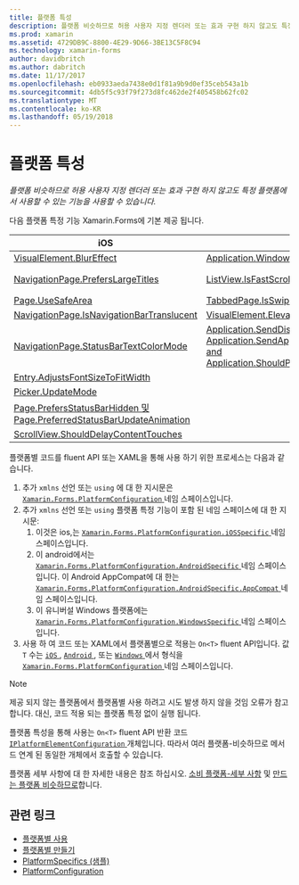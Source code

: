 ```yaml
---
title: 플랫폼 특성
description: 플랫폼 비슷하므로 허용 사용자 지정 렌더러 또는 효과 구현 하지 않고도 특정 플랫폼에서 사용할 수 있는 기능을 사용할 수 있습니다.
ms.prod: xamarin
ms.assetid: 4729DB9C-8800-4E29-9D66-3BE13C5F8C94
ms.technology: xamarin-forms
author: davidbritch
ms.author: dabritch
ms.date: 11/17/2017
ms.openlocfilehash: eb0933aeda7438e0d1f81a9b9d0ef35ceb543a1b
ms.sourcegitcommit: 4db5f5c93f79f273d8fc462de2f405458b62fc02
ms.translationtype: MT
ms.contentlocale: ko-KR
ms.lasthandoff: 05/19/2018
---
```

# <a name="platform-specifics"></a>플랫폼 특성

_플랫폼 비슷하므로 허용 사용자 지정 렌더러 또는 효과 구현 하지 않고도 특정 플랫폼에서 사용할 수 있는 기능을 사용할 수 있습니다._

다음 플랫폼 특정 기능 Xamarin.Forms에 기본 제공 됩니다.

|iOS|Android|Windows|
|--- |--- |--- |
|[VisualElement.BlurEffect](~/xamarin-forms/platform/platform-specifics/consuming/ios.md#blur)|[Application.WindowSoftInputModeAdjust](~/xamarin-forms/platform/platform-specifics/consuming/android.md#soft_input_mode)|[Page.ToolbarPlacement](~/xamarin-forms/platform/platform-specifics/consuming/windows.md#toolbar_placement)|
|[NavigationPage.PrefersLargeTitles](~/xamarin-forms/platform/platform-specifics/consuming/ios.md#large_title)|[ListView.IsFastScrollEnabled](~/xamarin-forms/platform/platform-specifics/consuming/android.md#fastscroll)|[MasterDetailPage.CollapsedPaneWidth 및 MasterDetailPage.CollapseStyle](~/xamarin-forms/platform/platform-specifics/consuming/windows.md#collapsable_navigation_bar)|
|[Page.UseSafeArea](~/xamarin-forms/platform/platform-specifics/consuming/ios.md#safe_area_layout)|[TabbedPage.IsSwipePagingEnabled](~/xamarin-forms/platform/platform-specifics/consuming/android.md#enable_swipe_paging)|
|[NavigationPage.IsNavigationBarTranslucent](~/xamarin-forms/platform/platform-specifics/consuming/ios.md#translucent_navigation_bar)|[VisualElement.Elevation](~/xamarin-forms/platform/platform-specifics/consuming/android.md#elevation)|
|[NavigationPage.StatusBarTextColorMode](~/xamarin-forms/platform/platform-specifics/consuming/ios.md#status_bar_color_mode)|[Application.SendDisappearingEventOnPause, Application.SendAppearingEventOnResume, and Application.ShouldPreserveKeyboardOnResume](~/xamarin-forms/platform/platform-specifics/consuming/android.md#disable_lifecycle_events)|
|[Entry.AdjustsFontSizeToFitWidth](~/xamarin-forms/platform/platform-specifics/consuming/ios.md#adjust_font_size)|
|[Picker.UpdateMode](~/xamarin-forms/platform/platform-specifics/consuming/ios.md#picker_update_mode)|
|[Page.PrefersStatusBarHidden 및 Page.PreferredStatusBarUpdateAnimation](~/xamarin-forms/platform/platform-specifics/consuming/ios.md#set_status_bar_visibility)|
|[ScrollView.ShouldDelayContentTouches](~/xamarin-forms/platform/platform-specifics/consuming/ios.md#delay_content_touches)|

플랫폼별 코드를 fluent API 또는 XAML을 통해 사용 하기 위한 프로세스는 다음과 같습니다.

1. 추가 `xmlns` 선언 또는 `using` 에 대 한 지시문은 [ `Xamarin.Forms.PlatformConfiguration` ](https://developer.xamarin.com/api/namespace/Xamarin.Forms.PlatformConfiguration/) 네임 스페이스입니다.
1. 추가 `xmlns` 선언 또는 `using` 플랫폼 특정 기능이 포함 된 네임 스페이스에 대 한 지시문:
    1. 이것은 ios,는 [ `Xamarin.Forms.PlatformConfiguration.iOSSpecific` ](https://developer.xamarin.com/api/namespace/Xamarin.Forms.PlatformConfiguration.iOSSpecific/) 네임 스페이스입니다.
    1. 이 android에서는 [ `Xamarin.Forms.PlatformConfiguration.AndroidSpecific` ](https://developer.xamarin.com/api/namespace/Xamarin.Forms.PlatformConfiguration.AndroidSpecific/) 네임 스페이스입니다. 이 Android AppCompat에 대 한는 [ `Xamarin.Forms.PlatformConfiguration.AndroidSpecific.AppCompat` ](https://developer.xamarin.com/api/namespace/Xamarin.Forms.PlatformConfiguration.AndroidSpecific.AppCompat/) 네임 스페이스입니다.
    1. 이 유니버설 Windows 플랫폼에는 [ `Xamarin.Forms.PlatformConfiguration.WindowsSpecific` ](https://developer.xamarin.com/api/namespace/Xamarin.Forms.PlatformConfiguration.WindowsSpecific/) 네임 스페이스입니다.
1. 사용 하 여 코드 또는 XAML에서 플랫폼별으로 적용는 `On<T>` fluent API입니다. 값 `T` 수는 [ `iOS` ](https://developer.xamarin.com/api/type/Xamarin.Forms.PlatformConfiguration.iOS/), [ `Android` ](https://developer.xamarin.com/api/type/Xamarin.Forms.PlatformConfiguration.Android/), 또는 [ `Windows` ](https://developer.xamarin.com/api/type/Xamarin.Forms.PlatformConfiguration.Windows/) 에서 형식을 [ `Xamarin.Forms.PlatformConfiguration` ](https://developer.xamarin.com/api/namespace/Xamarin.Forms.PlatformConfiguration/) 네임 스페이스입니다.

> [!NOTE]
> 제공 되지 않는 플랫폼에서 플랫폼별 사용 하려고 시도 발생 하지 않을 것임 오류가 참고 합니다. 대신, 코드 적용 되는 플랫폼 특정 없이 실행 됩니다.

플랫폼 특성을 통해 사용는 `On<T>` fluent API 반환 코드 [ `IPlatformElementConfiguration` ](https://developer.xamarin.com/api/type/Xamarin.Forms.IPlatformElementConfiguration%3CTPlatform,TElement%3E/) 개체입니다. 따라서 여러 플랫폼-비슷하므로 메서드 연계 된 동일한 개체에서 호출할 수 있습니다.

플랫폼 세부 사항에 대 한 자세한 내용은 참조 하십시오. [소비 플랫폼-세부 사항](~/xamarin-forms/platform/platform-specifics/consuming/index.md) 및 [만드는 플랫폼 비슷하므로](~/xamarin-forms/platform/platform-specifics/creating.md)합니다.


## <a name="related-links"></a>관련 링크

- [플랫폼별 사용](~/xamarin-forms/platform/platform-specifics/consuming/index.md)
- [플랫폼별 만들기](~/xamarin-forms/platform/platform-specifics/creating.md)
- [PlatformSpecifics (샘플)](https://developer.xamarin.com/samples/xamarin-forms/userinterface/platformspecifics/)
- [PlatformConfiguration](https://developer.xamarin.com/api/namespace/Xamarin.Forms.PlatformConfiguration/)
